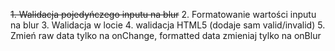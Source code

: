 ~~1. Walidacja pojedyńczego inputu na blur~~
2. Formatowanie wartości inputu na blur
3. Walidacja w locie
4. walidacja HTML5 (dodaje sam valid/invalid)
5. Zmień raw data tylko na onChange, formatted data zmieniaj tylko na onBlur
